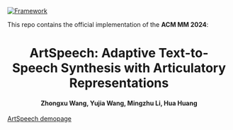 [![Framework](https://img.shields.io/badge/PyTorch-%23EE4C2C.svg?&logo=PyTorch&logoColor=white)](https://pytorch.org/)

This repo contains the official implementation of the **ACM MM 2024**:

<div align="center">
<h1>
<b>
ArtSpeech: Adaptive Text-to-Speech Synthesis with Articulatory Representations
</b>
</h1>
<h4>
<b>
Zhongxu Wang, Yujia Wang, Mingzhu Li, Hua Huang
</b>
</h4>
</div>

<a href="https://zhongxu-wang.github.io/artspeeech.demopage/" target="_blank">ArtSpeech demopage</a>
